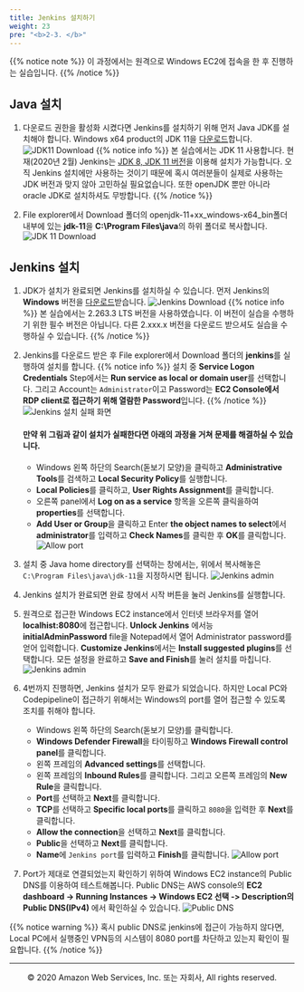 ```yaml
---
title: Jenkins 설치하기
weight: 23
pre: "<b>2-3. </b>"
---
```


{{% notice note %}}
이 과정에서는 원격으로 Windows EC2에 접속을 한 후 진행하는 실습입니다.
{{% /notice %}}

## Java 설치
1. 다운로드 권한을 활성화 시켰다면 Jenkins를 설치하기 위해 먼저 Java JDK를 설치해야 합니다. Windows x64 product의 JDK 11을 [다운로드](https://jdk.java.net/java-se-ri/11)합니다.
![JDK11 Download](/images/ec2/jdk11download.png)
{{% notice info %}}
본 실습에서는 JDK 11 사용합니다. 현재(2020년 2월) Jenkins는 [JDK 8, JDK 11 버전](https://www.jenkins.io/doc/administration/requirements/java/)을 이용해 설치가 가능합니다. 오직 Jenkins 설치에만 사용하는 것이기 때문에 혹시 여러분들이 실제로 사용하는 JDK 버전과 맞지 않아 고민하실 필요없습니다. 또한 openJDK 뿐만 아니라 oracle JDK로 설치하셔도 무방합니다.
{{% /notice %}}

2. File explorer에서 Download 폴더의 openjdk-11+xx_windows-x64_bin폴더 내부에 있는 **jdk-11**을 **C:\Program Files\java**의 하위 폴더로 복사합니다.
![JDK 11 Download](/images/ec2/jdkcopy.png)




## Jenkins 설치
1. JDK가 설치가 완료되면 Jenkins를 설치하실 수 있습니다. 먼저 Jenkins의 **Windows** 버전을 [다운로드](https://www.jenkins.io/download/)받습니다.
![Jenkins Download](/images/ec2/jenkinsdownload.png)
{{% notice info %}}
본 실습에서는 2.263.3 LTS 버전을 사용하였습니다. 이 버전이 실습을 수행하기 위한 필수 버전은 아닙니다. 다른 2.xxx.x 버전을 다운로드 받으셔도 실습을 수행하실 수 있습니다.
{{% /notice %}}

2. Jenkins를 다운로드 받은 후 File explorer에서 Download 폴더의 **jenkins**를 실행하여 설치를 합니다.
{{% notice info %}}
설치 중 **Service Logon Credentials** Step에서는 **Run service as local or domain user**를 선택합니다. 그리고 Account는 `Administrator`이고 Password는 **EC2 Console에서 RDP client로 접근하기 위해 열람한 Password**입니다.
{{% /notice %}}
![Jenkins 설치 실패 화면](/images/ec2/jenkinsprivilege.png)
   #### 만약 위 그림과 같이 설치가 실패한다면 아래의 과정을 거쳐 문제를 해결하실 수 있습니다.
   + Windows 왼쪽 하단의 Search(돋보기 모양)을 클릭하고 **Administrative Tools**를 검색하고 **Local Security Policy**를 실행합니다.
   + **Local Policies**를 클릭하고, **User Rights Assignment**를 클릭합니다.
   + 오른쪽 panel에서 **Log on as a service** 항목을 오른쪽 클릭을하여 **properties**를 선택합니다.
   + **Add User or Group**을 클릭하고 Enter **the object names to select**에서 **administrator**를 입력하고 **Check Names**를 클릭한 후 **OK**를 클릭합니다.
   ![Allow port](/images/ec2/allowprivilege.png)

3. 설치 중 Java home directory를 선택하는 창에서는, 위에서 복사해놓은 `C:\Program Files\java\jdk-11`을 지정하시면 됩니다.
![Jenkins admin](/images/ec2/choosejdkpath.png)

4. Jenkins 설치가 완료되면 완료 창에서 시작 버튼을 눌러 Jenkins를 실행합니다.

5. 원격으로 접근한 Windows EC2 instance에서 인터넷 브라우저를 열어 **localhist:8080**에 접근합니다. **Unlock Jenkins** 에서능 **initialAdminPassword** file을 Notepad에서 열어 Administrator password를 얻어 입력합니다. **Customize Jenkins**에서는 **Install suggested plugins**를 선택합니다. 모든 설정을 완료하고 **Save and Finish**를 눌러 설치를 마칩니다.
![Jenkins admin](/images/ec2/jenkinsadmin.png)

6. 4번까지 진행하면, Jenkins 설치가 모두 완료가 되었습니다. 하지만 Local PC와 Codepipeline이 접근하기 위해서는 Windows의 port를 열어 접근할 수 있도록 조치를 취해야 합니다. 
   - Windows 왼쪽 하단의 Search(돋보기 모양)를 클릭합니다. 
   - **Windows Defender Firewall**을 타이핑하고 **Windows Firewall control panel**를 클릭합니다.
   - 왼쪽 프레임의 **Advanced settings**를 선택합니다.
   - 왼쪽 프레임의 **Inbound Rules**를 클릭합니다. 그리고 오른쪽 프레임의 **New Rule**을 클릭합니다.
   - **Port**를 선택하고 **Next**를 클릭합니다.
   - **TCP**를 선택하고 **Specific local ports**를 클릭하고 `8080`을 입력한 후 **Next**를 클릭합니다.
   - **Allow the connection**을 선택하고 **Next**를 클릭합니다.
   - **Public**을 선택하고 **Next**를 클릭합니다.
   - **Name**에 `Jenkins port`를 입력하고 **Finish**를 클릭합니다.
![Allow port](/images/ec2/allowport.png)

7. Port가 제대로 연결되었는지 확인하기 위하여 Windows EC2 instance의 Public DNS를 이용하여 테스트해봅니다.
Public DNS는 AWS console의 **EC2 dashboard -> Running Instances -> Windows EC2 선택 -> Description의 Public DNS(IPv4)** 에서 확인하실 수 있습니다.
![Public DNS](/images/ec2/publicdns.png)

{{% notice warning %}}
혹시 public DNS로 jenkins에 접근이 가능하지 않다면, Local PC에서 실행중인 VPN등의 시스템이 8080 port를 차단하고 있는지 확인이 필요합니다.
{{% /notice %}}




---
<p align="center">
© 2020 Amazon Web Services, Inc. 또는 자회사, All rights reserved.
</p>
